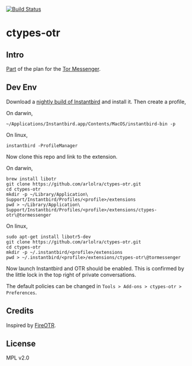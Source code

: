[![Build Status](https://travis-ci.org/arlolra/ctypes-otr.svg?branch=master)](https://travis-ci.org/arlolra/ctypes-otr)

ctypes-otr
==========

Intro
-----

[Part][1] of the plan for the [Tor Messenger][2].

[1]: https://trac.torproject.org/projects/tor/ticket/10210
[2]: https://trac.torproject.org/projects/tor/wiki/doc/TorMessenger

Dev Env
-------

Download a [nightly build of Instantbird][3] and install it. Then create a profile,

On darwin,

```
~/Applications/Instantbird.app/Contents/MacOS/instantbird-bin -p
```

On linux,

```
instantbird -ProfileManager
```

Now clone this repo and link to the extension.

On darwin,

```
brew install libotr
git clone https://github.com/arlolra/ctypes-otr.git
cd ctypes-otr
mkdir -p ~/Library/Application\ Support/Instantbird/Profiles/<profile>/extensions
pwd > ~/Library/Application\ Support/Instantbird/Profiles/<profile>/extensions/ctypes-otr\@tormessenger
```

On linux,

```
sudo apt-get install libotr5-dev
git clone https://github.com/arlolra/ctypes-otr.git
cd ctypes-otr
mkdir -p ~/.instantbird/<profile>/extensions
pwd > ~/.instantbird/<profile>/extensions/ctypes-otr\@tormessenger
```

Now launch Instantbird and OTR should be enabled. This is confirmed by the
little lock in the top right of private conversations.

The default policies can be changed in `Tools > Add-ons > ctypes-otr > Preferences`.

[3]: http://ftp.instantbird.com/instantbird/nightly/latest-trunk/

Credits
-------

Inspired by [FireOTR](https://gitorious.org/fireotr).

License
-------

MPL v2.0